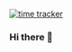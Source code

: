 [![time tracker](https://wakatime.com/badge/github/Tongzzzzz/Tongzzzzz.svg)](https://wakatime.com/badge/github/Tongzzzzz/Tongzzzzz)

### Hi there 👋

<!--
**Tongzzzzz/Tongzzzzz** is a ✨ _special_ ✨ repository because its `README.md` (this file) appears on your GitHub profile.

Here are some ideas to get you started:

- 🔭 I’m currently working on ...
- 🌱 I’m currently learning ...
- 👯 I’m looking to collaborate on ...
- 🤔 I’m looking for help with ...
- 💬 Ask me about ...
- 📫 How to reach me: ...
- 😄 Pronouns: ...
- ⚡ Fun fact: ...
-->
